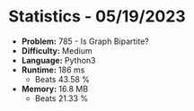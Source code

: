 # Statistics - 05/19/2023 

- **Problem:** 785 - Is Graph Bipartite? 
- **Difficulty:** Medium 
- **Language:** Python3 
- **Runtime:** 186 ms 
    - Beats 43.58 % 
- **Memory:** 16.8 MB 
    - Beats 21.33 % 